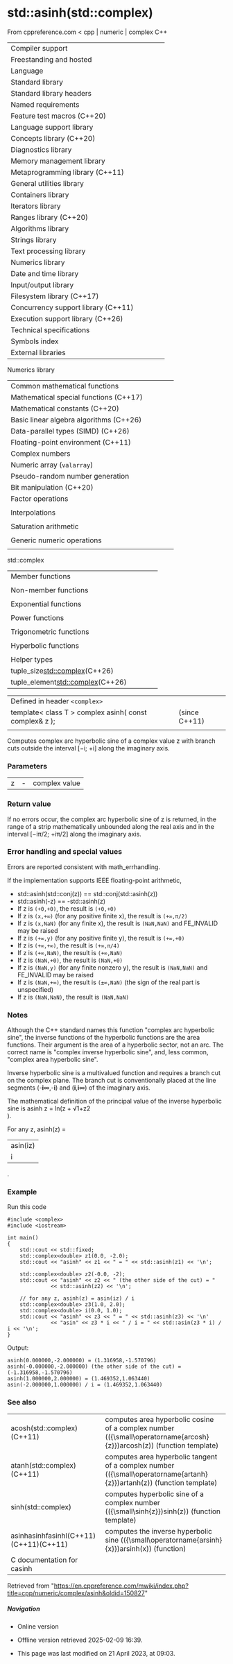 # std::asinh(std::complex)

From cppreference.com
< cpp‎ | numeric‎ | complex
C++

|  |  |  |  |  |
| --- | --- | --- | --- | --- |
| Compiler support | | | | |
| Freestanding and hosted | | | | |
| Language | | | | |
| Standard library | | | | |
| Standard library headers | | | | |
| Named requirements | | | | |
| Feature test macros (C++20) | | | | |
| Language support library | | | | |
| Concepts library (C++20) | | | | |
| Diagnostics library | | | | |
| Memory management library | | | | |
| Metaprogramming library (C++11) | | | | |
| General utilities library | | | | |
| Containers library | | | | |
| Iterators library | | | | |
| Ranges library (C++20) | | | | |
| Algorithms library | | | | |
| Strings library | | | | |
| Text processing library | | | | |
| Numerics library | | | | |
| Date and time library | | | | |
| Input/output library | | | | |
| Filesystem library (C++17) | | | | |
| Concurrency support library (C++11) | | | | |
| Execution support library (C++26) | | | | |
| Technical specifications | | | | |
| Symbols index | | | | |
| External libraries | | | | |

Numerics library

|  |  |  |  |  |
| --- | --- | --- | --- | --- |
| Common mathematical functions | | | | |
| Mathematical special functions (C++17) | | | | |
| Mathematical constants (C++20) | | | | |
| Basic linear algebra algorithms (C++26) | | | | |
| Data-parallel types (SIMD) (C++26) | | | | |
| Floating-point environment (C++11) | | | | |
| Complex numbers | | | | |
| Numeric array (`valarray`) | | | | |
| Pseudo-random number generation | | | | |
| Bit manipulation (C++20) | | | | |
| Factor operations | | | | |
| |  |  |  |  |  | | --- | --- | --- | --- | --- | | gcd(C++17) | | | | | | |  |  |  |  |  | | --- | --- | --- | --- | --- | | lcm(C++17) | | | | | |
| Interpolations | | | | |
| |  |  |  |  |  | | --- | --- | --- | --- | --- | | midpoint(C++20) | | | | | | |  |  |  |  |  | | --- | --- | --- | --- | --- | | lerp(C++20) | | | | | |
| Saturation arithmetic | | | | |
| |  |  |  |  |  | | --- | --- | --- | --- | --- | | add_sat(C++26) | | | | | | sub_sat(C++26) | | | | | | saturate_cast(C++26) | | | | | | |  |  |  |  |  | | --- | --- | --- | --- | --- | | mul_sat(C++26) | | | | | | div_sat(C++26) | | | | | |  | | | | | |
| Generic numeric operations | | | | |
| |  |  |  |  |  | | --- | --- | --- | --- | --- | | iota(C++11) | | | | | | ranges::iota(C++23) | | | | | | accumulate | | | | | | inner_product | | | | | | adjacent_difference | | | | | | partial_sum | | | | | | |  |  |  |  |  | | --- | --- | --- | --- | --- | | reduce(C++17) | | | | | | transform_reduce(C++17) | | | | | | inclusive_scan(C++17) | | | | | | exclusive_scan(C++17) | | | | | | transform_inclusive_scan(C++17) | | | | | | transform_exclusive_scan(C++17) | | | | | |

std::complex

|  |  |  |  |  |
| --- | --- | --- | --- | --- |
| Member functions | | | | |
| |  |  |  |  |  | | --- | --- | --- | --- | --- | | complex::complex | | | | | | complex::operator= | | | | | | complex::real | | | | | | complex::imag | | | | | | |  |  |  |  |  | | --- | --- | --- | --- | --- | | complex::operator+=complex::operator-=complex::operator\*=complex::operator/= | | | | | |
| Non-member functions | | | | |
| |  |  |  |  |  | | --- | --- | --- | --- | --- | | operator+operator- | | | | | | operator+operator-operator\*operator/ | | | | | | operator==operator!=(until C++20) | | | | | | operator<<operator>> | | | | | | get(std::complex)(C++26) | | | | | | |  |  |  |  |  | | --- | --- | --- | --- | --- | | real | | | | | | imag | | | | | | abs | | | | | | arg | | | | | | norm | | | | | | conj | | | | | | proj(C++11) | | | | | | polar | | | | | | operator""ioperator""ifoperator""il(C++14)(C++14)(C++14) | | | | | |
| Exponential functions | | | | |
| |  |  |  |  |  |  |  |  |  |  |  |  |  |  |  |  |  |  | | --- | --- | --- | --- | --- | --- | --- | --- | --- | --- | --- | --- | --- | --- | --- | --- | --- | --- | | |  |  |  |  |  | | --- | --- | --- | --- | --- | | log | | | | | | |  |  |  |  |  | | --- | --- | --- | --- | --- | | log10 | | | | | | |  |  |  |  |  | | --- | --- | --- | --- | --- | | exp | | | | | | |
| Power functions | | | | |
| |  |  |  |  |  |  |  |  |  |  |  |  | | --- | --- | --- | --- | --- | --- | --- | --- | --- | --- | --- | --- | | |  |  |  |  |  | | --- | --- | --- | --- | --- | | pow | | | | | | |  |  |  |  |  | | --- | --- | --- | --- | --- | | sqrt | | | | | | |
| Trigonometric functions | | | | |
| |  |  |  |  |  |  |  |  |  |  |  |  |  |  |  |  |  |  |  |  |  |  |  |  |  |  |  |  |  |  |  |  | | --- | --- | --- | --- | --- | --- | --- | --- | --- | --- | --- | --- | --- | --- | --- | --- | --- | --- | --- | --- | --- | --- | --- | --- | --- | --- | --- | --- | --- | --- | --- | --- | | |  |  |  |  |  | | --- | --- | --- | --- | --- | | sin | | | | | | cos | | | | | | tan | | | | | | |  |  |  |  |  | | --- | --- | --- | --- | --- | | asin(C++11) | | | | | | acos(C++11) | | | | | | atan(C++11) | | | | | | |
| Hyperbolic functions | | | | |
| |  |  |  |  |  |  |  |  |  |  |  |  |  |  |  |  |  |  |  |  |  |  |  |  |  |  |  |  |  |  |  |  | | --- | --- | --- | --- | --- | --- | --- | --- | --- | --- | --- | --- | --- | --- | --- | --- | --- | --- | --- | --- | --- | --- | --- | --- | --- | --- | --- | --- | --- | --- | --- | --- | | |  |  |  |  |  | | --- | --- | --- | --- | --- | | sinh | | | | | | cosh | | | | | | tanh | | | | | | |  |  |  |  |  | | --- | --- | --- | --- | --- | | ****asinh****(C++11) | | | | | | acosh(C++11) | | | | | | atanh(C++11) | | | | | | |
| Helper types | | | | |
| tuple_size<std::complex>(C++26) | | | | |
| tuple_element<std::complex>(C++26) | | | | |

|  |  |  |
| --- | --- | --- |
| Defined in header `<complex>` |  |  |
| template< class T >   complex<T> asinh( const complex<T>& z ); |  | (since C++11) |
|  |  |  |

Computes complex arc hyperbolic sine of a complex value z with branch cuts outside the interval [−i; +i] along the imaginary axis.

### Parameters

|  |  |  |
| --- | --- | --- |
| z | - | complex value |

### Return value

If no errors occur, the complex arc hyperbolic sine of z is returned, in the range of a strip mathematically unbounded along the real axis and in the interval [−iπ/2; +iπ/2] along the imaginary axis.

### Error handling and special values

Errors are reported consistent with math_errhandling.

If the implementation supports IEEE floating-point arithmetic,

- std::asinh(std::conj(z)) == std::conj(std::asinh(z))
- std::asinh(-z) == -std::asinh(z)
- If z is `(+0,+0)`, the result is `(+0,+0)`
- If z is `(x,+∞)` (for any positive finite x), the result is `(+∞,π/2)`
- If z is `(x,NaN)` (for any finite x), the result is `(NaN,NaN)` and FE_INVALID may be raised
- If z is `(+∞,y)` (for any positive finite y), the result is `(+∞,+0)`
- If z is `(+∞,+∞)`, the result is `(+∞,π/4)`
- If z is `(+∞,NaN)`, the result is `(+∞,NaN)`
- If z is `(NaN,+0)`, the result is `(NaN,+0)`
- If z is `(NaN,y)` (for any finite nonzero y), the result is `(NaN,NaN)` and FE_INVALID may be raised
- If z is `(NaN,+∞)`, the result is `(±∞,NaN)` (the sign of the real part is unspecified)
- If z is `(NaN,NaN)`, the result is `(NaN,NaN)`

### Notes

Although the C++ standard names this function "complex arc hyperbolic sine", the inverse functions of the hyperbolic functions are the area functions. Their argument is the area of a hyperbolic sector, not an arc. The correct name is "complex inverse hyperbolic sine", and, less common, "complex area hyperbolic sine".

Inverse hyperbolic sine is a multivalued function and requires a branch cut on the complex plane. The branch cut is conventionally placed at the line segments (-**i**∞,-**i**) and (**i**,**i**∞) of the imaginary axis.

The mathematical definition of the principal value of the inverse hyperbolic sine is asinh z = ln(z + √1+z2  
).

For any z, asinh(z) = 

|  |
| --- |
| asin(iz) |
| i |

.

### Example

Run this code

```
#include <complex>
#include <iostream>
 
int main()
{
    std::cout << std::fixed;
    std::complex<double> z1(0.0, -2.0);
    std::cout << "asinh" << z1 << " = " << std::asinh(z1) << '\n';
 
    std::complex<double> z2(-0.0, -2);
    std::cout << "asinh" << z2 << " (the other side of the cut) = "
              << std::asinh(z2) << '\n';
 
    // for any z, asinh(z) = asin(iz) / i
    std::complex<double> z3(1.0, 2.0);
    std::complex<double> i(0.0, 1.0);
    std::cout << "asinh" << z3 << " = " << std::asinh(z3) << '\n'
              << "asin" << z3 * i << " / i = " << std::asin(z3 * i) / i << '\n';
}

```

Output:

```
asinh(0.000000,-2.000000) = (1.316958,-1.570796)
asinh(-0.000000,-2.000000) (the other side of the cut) = (-1.316958,-1.570796)
asinh(1.000000,2.000000) = (1.469352,1.063440)
asin(-2.000000,1.000000) / i = (1.469352,1.063440)

```

### See also

|  |  |
| --- | --- |
| acosh(std::complex)(C++11) | computes area hyperbolic cosine of a complex number (\({\small\operatorname{arcosh}{z}}\)arcosh(z))   (function template) |
| atanh(std::complex)(C++11) | computes area hyperbolic tangent of a complex number (\({\small\operatorname{artanh}{z}}\)artanh(z))   (function template) |
| sinh(std::complex) | computes hyperbolic sine of a complex number (\({\small\sinh{z}}\)sinh(z))   (function template) |
| asinhasinhfasinhl(C++11)(C++11)(C++11) | computes the inverse hyperbolic sine (\({\small\operatorname{arsinh}{x}}\)arsinh(x))   (function) |
| C documentation for casinh | |

Retrieved from "<https://en.cppreference.com/mwiki/index.php?title=cpp/numeric/complex/asinh&oldid=150827>"

##### Navigation

- Online version
- Offline version retrieved 2025-02-09 16:39.

- This page was last modified on 21 April 2023, at 09:03.